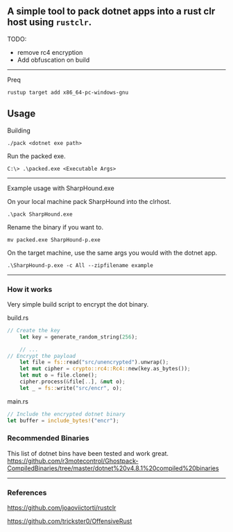 A simple tool to pack dotnet apps into a rust clr host using `rustclr`. 
---
TODO: 
- remove rc4 encryption
- Add obfuscation on build

---
Preq
```
rustup target add x86_64-pc-windows-gnu
```

## Usage 

Building

```
./pack <dotnet exe path>
```

Run the packed exe.

```
C:\> .\packed.exe <Executable Args>
```

---

Example usage with SharpHound.exe

On your local machine pack SharpHound into the clrhost.
```
.\pack SharpHound.exe
```

Rename the binary if you want to.
```
mv packed.exe SharpHound-p.exe
```

On the target machine, use the same args you would with the dotnet app.

```
.\SharpHound-p.exe -c All --zipfilename example
```


---

### How it works

Very simple build script to encrypt the dot binary.

build.rs
```rust
// Create the key 
    let key = generate_random_string(256);

    // ...
// Encrypt the payload
    let file = fs::read("src/unencrypted").unwrap();
    let mut cipher = crypto::rc4::Rc4::new(key.as_bytes());
    let mut o = file.clone();
    cipher.process(&file[..], &mut o);
    let _ = fs::write("src/encr", o);
```

main.rs
```rust
// Include the encrypted dotnet binary
let buffer = include_bytes!("encr");
```


### Recommended Binaries
This list of dotnet bins have been tested and work great.
https://github.com/r3motecontrol/Ghostpack-CompiledBinaries/tree/master/dotnet%20v4.8.1%20compiled%20binaries

---


### References 

https://github.com/joaoviictorti/rustclr

https://github.com/trickster0/OffensiveRust


